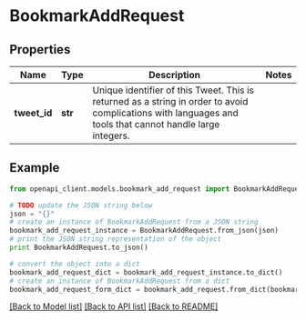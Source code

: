# BookmarkAddRequest


## Properties
Name | Type | Description | Notes
------------ | ------------- | ------------- | -------------
**tweet_id** | **str** | Unique identifier of this Tweet. This is returned as a string in order to avoid complications with languages and tools that cannot handle large integers. | 

## Example

```python
from openapi_client.models.bookmark_add_request import BookmarkAddRequest

# TODO update the JSON string below
json = "{}"
# create an instance of BookmarkAddRequest from a JSON string
bookmark_add_request_instance = BookmarkAddRequest.from_json(json)
# print the JSON string representation of the object
print BookmarkAddRequest.to_json()

# convert the object into a dict
bookmark_add_request_dict = bookmark_add_request_instance.to_dict()
# create an instance of BookmarkAddRequest from a dict
bookmark_add_request_form_dict = bookmark_add_request.from_dict(bookmark_add_request_dict)
```
[[Back to Model list]](../README.md#documentation-for-models) [[Back to API list]](../README.md#documentation-for-api-endpoints) [[Back to README]](../README.md)


